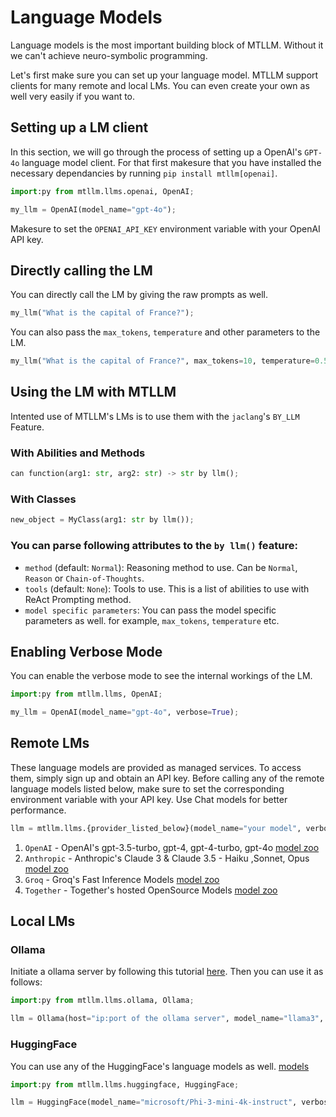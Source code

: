 # Language Models

Language models is the most important building block of MTLLM. Without it we can't achieve neuro-symbolic programming.

Let's first make sure you can set up your language model. MTLLM support clients for many remote and local LMs. You can even create your own as well very easily if you want to.

## Setting up a LM client

In this section, we will go through the process of setting up a OpenAI's `GPT-4o` language model client. For that first makesure that you have installed the necessary dependancies by running `pip install mtllm[openai]`.

```python
import:py from mtllm.llms.openai, OpenAI;

my_llm = OpenAI(model_name="gpt-4o");
```

Makesure to set the `OPENAI_API_KEY` environment variable with your OpenAI API key.

## Directly calling the LM

You can directly call the LM by giving the raw prompts as well.

```python
my_llm("What is the capital of France?");
```

You can also pass the `max_tokens`, `temperature` and other parameters to the LM.

```python
my_llm("What is the capital of France?", max_tokens=10, temperature=0.5);
```

## Using the LM with MTLLM

Intented use of MTLLM's LMs is to use them with the `jaclang`'s `BY_LLM` Feature.

### With Abilities and Methods

```python
can function(arg1: str, arg2: str) -> str by llm();
```

### With Classes

```python
new_object = MyClass(arg1: str by llm());
```

### You can parse following attributes to the `by llm()` feature:

- `method` (default: `Normal`): Reasoning method to use. Can be `Normal`, `Reason` or `Chain-of-Thoughts`.
- `tools` (default: `None`): Tools to use. This is a list of abilities to use with ReAct Prompting method.
- `model specific parameters`: You can pass the model specific parameters as well. for example, `max_tokens`, `temperature` etc.

## Enabling Verbose Mode

You can enable the verbose mode to see the internal workings of the LM.

```python
import:py from mtllm.llms, OpenAI;

my_llm = OpenAI(model_name="gpt-4o", verbose=True);
```

## Remote LMs

These language models are provided as managed services. To access them, simply sign up and obtain an API key. Before calling any of the remote language models listed below, make sure to set the corresponding environment variable with your API key. Use Chat models for better performance.

```python
llm = mtllm.llms.{provider_listed_below}(model_name="your model", verbose=True/False);
```

1. `OpenAI` - OpenAI's gpt-3.5-turbo, gpt-4, gpt-4-turbo, gpt-4o [model zoo](https://platform.openai.com/docs/models)
2. `Anthropic` - Anthropic's Claude 3 & Claude 3.5 - Haiku ,Sonnet, Opus [model zoo](https://docs.anthropic.com/en/docs/about-claude/models)
3. `Groq` - Groq's Fast Inference Models [model zoo](https://console.groq.com/docs/models)
4. `Together` - Together's hosted OpenSource Models [model zoo](https://docs.together.ai/docs/inference-models)

## Local LMs

### Ollama

Initiate a ollama server by following this tutorial [here](https://github.com/ollama/ollama). Then you can use it as follows:

```python
import:py from mtllm.llms.ollama, Ollama;

llm = Ollama(host="ip:port of the ollama server", model_name="llama3", verbose=True/False);
```

### HuggingFace

You can use any of the HuggingFace's language models as well. [models](https://huggingface.co/models?pipeline_tag=text-generation)

```python
import:py from mtllm.llms.huggingface, HuggingFace;

llm = HuggingFace(model_name="microsoft/Phi-3-mini-4k-instruct", verbose=True/False);
```
